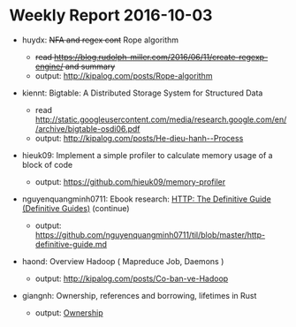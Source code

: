 # Weekly Report 2016-10-03
- huydx: ~~NFA and regex cont~~ Rope algorithm
  - ~~read https://blog.rudolph-miller.com/2016/06/11/create-regexp-engine/ and summary~~
  - output: http://kipalog.com/posts/Rope-algorithm

- kiennt: Bigtable: A Distributed Storage System for Structured Data
  - read http://static.googleusercontent.com/media/research.google.com/en//archive/bigtable-osdi06.pdf
  - output: http://kipalog.com/posts/He-dieu-hanh--Process

- hieuk09: Implement a simple profiler to calculate memory usage of a block of code
  - output: https://github.com/hieuk09/memory-profiler

- nguyenquangminh0711: Ebook research: [HTTP: The Definitive Guide (Definitive Guides)](https://www.amazon.com/HTTP-Definitive-Guide-Guides/dp/1565925092/ref=sr_1_1?ie=UTF8&qid=1474426868&sr=8-1&keywords=http+the+definitive+guide) (continue)
  - output: https://github.com/nguyenquangminh0711/til/blob/master/http-definitive-guide.md

- haond: Overview Hadoop ( Mapreduce Job, Daemons )
  - output: http://kipalog.com/posts/Co-ban-ve-Hadoop
- giangnh: Ownership, references and borrowing, lifetimes in Rust
  - output: [Ownership](http://kipalog.com/posts/Ownership--References--Borrowing-and-Lifetimes-in-Rust)
